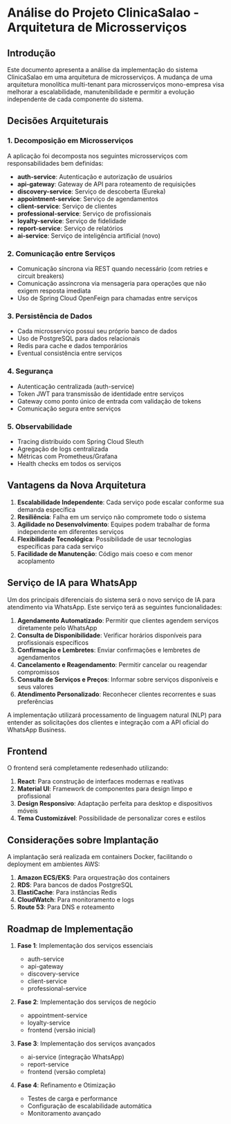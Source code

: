 # Análise do Projeto ClinicaSalao - Arquitetura de Microsserviços

## Introdução
Este documento apresenta a análise da implementação do sistema ClinicaSalao em uma arquitetura de microsserviços. A mudança de uma arquitetura monolítica multi-tenant para microsserviços mono-empresa visa melhorar a escalabilidade, manutenibilidade e permitir a evolução independente de cada componente do sistema.

## Decisões Arquiteturais

### 1. Decomposição em Microsserviços
A aplicação foi decomposta nos seguintes microsserviços com responsabilidades bem definidas:

- **auth-service**: Autenticação e autorização de usuários
- **api-gateway**: Gateway de API para roteamento de requisições
- **discovery-service**: Serviço de descoberta (Eureka)
- **appointment-service**: Serviço de agendamentos
- **client-service**: Serviço de clientes
- **professional-service**: Serviço de profissionais
- **loyalty-service**: Serviço de fidelidade
- **report-service**: Serviço de relatórios
- **ai-service**: Serviço de inteligência artificial (novo)

### 2. Comunicação entre Serviços
- Comunicação síncrona via REST quando necessário (com retries e circuit breakers)
- Comunicação assíncrona via mensageria para operações que não exigem resposta imediata
- Uso de Spring Cloud OpenFeign para chamadas entre serviços

### 3. Persistência de Dados
- Cada microsserviço possui seu próprio banco de dados
- Uso de PostgreSQL para dados relacionais
- Redis para cache e dados temporários
- Eventual consistência entre serviços

### 4. Segurança
- Autenticação centralizada (auth-service)
- Token JWT para transmissão de identidade entre serviços
- Gateway como ponto único de entrada com validação de tokens
- Comunicação segura entre serviços

### 5. Observabilidade
- Tracing distribuído com Spring Cloud Sleuth
- Agregação de logs centralizada
- Métricas com Prometheus/Grafana
- Health checks em todos os serviços

## Vantagens da Nova Arquitetura

1. **Escalabilidade Independente**: Cada serviço pode escalar conforme sua demanda específica
2. **Resiliência**: Falha em um serviço não compromete todo o sistema
3. **Agilidade no Desenvolvimento**: Equipes podem trabalhar de forma independente em diferentes serviços
4. **Flexibilidade Tecnológica**: Possibilidade de usar tecnologias específicas para cada serviço
5. **Facilidade de Manutenção**: Código mais coeso e com menor acoplamento

## Serviço de IA para WhatsApp

Um dos principais diferenciais do sistema será o novo serviço de IA para atendimento via WhatsApp. Este serviço terá as seguintes funcionalidades:

1. **Agendamento Automatizado**: Permitir que clientes agendem serviços diretamente pelo WhatsApp
2. **Consulta de Disponibilidade**: Verificar horários disponíveis para profissionais específicos
3. **Confirmação e Lembretes**: Enviar confirmações e lembretes de agendamentos
4. **Cancelamento e Reagendamento**: Permitir cancelar ou reagendar compromissos
5. **Consulta de Serviços e Preços**: Informar sobre serviços disponíveis e seus valores
6. **Atendimento Personalizado**: Reconhecer clientes recorrentes e suas preferências

A implementação utilizará processamento de linguagem natural (NLP) para entender as solicitações dos clientes e integração com a API oficial do WhatsApp Business.

## Frontend

O frontend será completamente redesenhado utilizando:

1. **React**: Para construção de interfaces modernas e reativas
2. **Material UI**: Framework de componentes para design limpo e profissional
3. **Design Responsivo**: Adaptação perfeita para desktop e dispositivos móveis
4. **Tema Customizável**: Possibilidade de personalizar cores e estilos

## Considerações sobre Implantação

A implantação será realizada em containers Docker, facilitando o deployment em ambientes AWS:

1. **Amazon ECS/EKS**: Para orquestração dos containers
2. **RDS**: Para bancos de dados PostgreSQL
3. **ElastiCache**: Para instâncias Redis
4. **CloudWatch**: Para monitoramento e logs
5. **Route 53**: Para DNS e roteamento

## Roadmap de Implementação

1. **Fase 1**: Implementação dos serviços essenciais
   - auth-service
   - api-gateway
   - discovery-service
   - client-service
   - professional-service

2. **Fase 2**: Implementação dos serviços de negócio
   - appointment-service
   - loyalty-service
   - frontend (versão inicial)

3. **Fase 3**: Implementação dos serviços avançados
   - ai-service (integração WhatsApp)
   - report-service
   - frontend (versão completa)

4. **Fase 4**: Refinamento e Otimização
   - Testes de carga e performance
   - Configuração de escalabilidade automática
   - Monitoramento avançado
